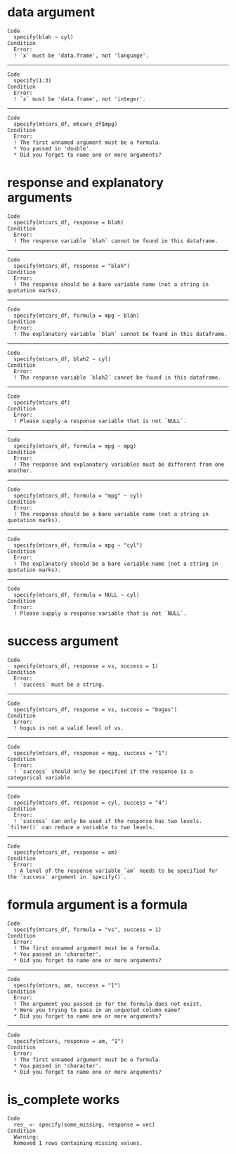 # data argument

    Code
      specify(blah ~ cyl)
    Condition
      Error:
      ! `x` must be 'data.frame', not 'language'.

---

    Code
      specify(1:3)
    Condition
      Error:
      ! `x` must be 'data.frame', not 'integer'.

---

    Code
      specify(mtcars_df, mtcars_df$mpg)
    Condition
      Error:
      ! The first unnamed argument must be a formula.
      * You passed in 'double'.
      * Did you forget to name one or more arguments?

# response and explanatory arguments

    Code
      specify(mtcars_df, response = blah)
    Condition
      Error:
      ! The response variable `blah` cannot be found in this dataframe.

---

    Code
      specify(mtcars_df, response = "blah")
    Condition
      Error:
      ! The response should be a bare variable name (not a string in quotation marks).

---

    Code
      specify(mtcars_df, formula = mpg ~ blah)
    Condition
      Error:
      ! The explanatory variable `blah` cannot be found in this dataframe.

---

    Code
      specify(mtcars_df, blah2 ~ cyl)
    Condition
      Error:
      ! The response variable `blah2` cannot be found in this dataframe.

---

    Code
      specify(mtcars_df)
    Condition
      Error:
      ! Please supply a response variable that is not `NULL`.

---

    Code
      specify(mtcars_df, formula = mpg ~ mpg)
    Condition
      Error:
      ! The response and explanatory variables must be different from one another.

---

    Code
      specify(mtcars_df, formula = "mpg" ~ cyl)
    Condition
      Error:
      ! The response should be a bare variable name (not a string in quotation marks).

---

    Code
      specify(mtcars_df, formula = mpg ~ "cyl")
    Condition
      Error:
      ! The explanatory should be a bare variable name (not a string in quotation marks).

---

    Code
      specify(mtcars_df, formula = NULL ~ cyl)
    Condition
      Error:
      ! Please supply a response variable that is not `NULL`.

# success argument

    Code
      specify(mtcars_df, response = vs, success = 1)
    Condition
      Error:
      ! `success` must be a string.

---

    Code
      specify(mtcars_df, response = vs, success = "bogus")
    Condition
      Error:
      ! bogus is not a valid level of vs.

---

    Code
      specify(mtcars_df, response = mpg, success = "1")
    Condition
      Error:
      ! `success` should only be specified if the response is a categorical variable.

---

    Code
      specify(mtcars_df, response = cyl, success = "4")
    Condition
      Error:
      ! `success` can only be used if the response has two levels. `filter()` can reduce a variable to two levels.

---

    Code
      specify(mtcars_df, response = am)
    Condition
      Error:
      ! A level of the response variable `am` needs to be specified for the `success` argument in `specify()`.

# formula argument is a formula

    Code
      specify(mtcars_df, formula = "vs", success = 1)
    Condition
      Error:
      ! The first unnamed argument must be a formula.
      * You passed in 'character'.
      * Did you forget to name one or more arguments?

---

    Code
      specify(mtcars, am, success = "1")
    Condition
      Error:
      ! The argument you passed in for the formula does not exist.
      * Were you trying to pass in an unquoted column name?
      * Did you forget to name one or more arguments?

---

    Code
      specify(mtcars, response = am, "1")
    Condition
      Error:
      ! The first unnamed argument must be a formula.
      * You passed in 'character'.
      * Did you forget to name one or more arguments?

# is_complete works

    Code
      res_ <- specify(some_missing, response = vec)
    Condition
      Warning:
      Removed 1 rows containing missing values.

